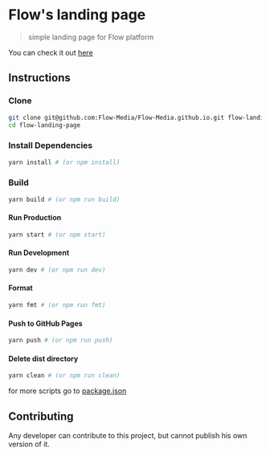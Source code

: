 # Flow's landing page

> simple landing page for Flow platform

You can check it out [here](https://flow-media.github.io)

## Instructions

### Clone

```bash
git clone git@github.com:Flow-Media/Flow-Media.github.io.git flow-landing-page
cd flow-landing-page
```

### Install Dependencies

```bash
yarn install # (or npm install)
```

### Build

```bash
yarn build # (or npm run build)
```

#### Run Production

```bash
yarn start # (or npm start)
```

#### Run Development

```bash
yarn dev # (or npm run dev)
```

#### Format

```bash
yarn fmt # (or npm run fmt)
```

#### Push to GitHub Pages

```bash
yarn push # (or npm run push)
```

#### Delete dist directory

```bash
yarn clean # (or npm run clean)
```

for more scripts go to [package.json](/package.json)

## Contributing

Any developer can contribute to this project, but cannot publish his own version of it.

<!-- TODO: Add license -->
